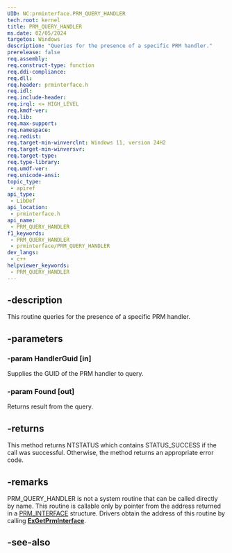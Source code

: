 ```yaml
---
UID: NC:prminterface.PRM_QUERY_HANDLER
tech.root: kernel
title: PRM_QUERY_HANDLER
ms.date: 02/05/2024
targetos: Windows
description: "Queries for the presence of a specific PRM handler."
prerelease: false
req.assembly: 
req.construct-type: function
req.ddi-compliance: 
req.dll: 
req.header: prminterface.h
req.idl: 
req.include-header: 
req.irql: <= HIGH_LEVEL
req.kmdf-ver: 
req.lib: 
req.max-support: 
req.namespace: 
req.redist: 
req.target-min-winverclnt: Windows 11, version 24H2
req.target-min-winversvr: 
req.target-type: 
req.type-library: 
req.umdf-ver: 
req.unicode-ansi: 
topic_type:
 - apiref
api_type:
 - LibDef
api_location:
 - prminterface.h
api_name:
 - PRM_QUERY_HANDLER
f1_keywords:
 - PRM_QUERY_HANDLER
 - prminterface/PRM_QUERY_HANDLER
dev_langs:
 - c++
helpviewer_keywords:
 - PRM_QUERY_HANDLER
---
```


## -description

This routine queries for the presence of a specific PRM handler.

## -parameters

### -param HandlerGuid [in]

Supplies the GUID of the PRM handler to query.

### -param Found [out]

Returns result from the query.

## -returns

This method returns NTSTATUS which contains STATUS_SUCCESS if the call was successful. Otherwise, the method returns an appropriate error code.

## -remarks

PRM_QUERY_HANDLER is not a system routine that can be called directly by name. This routine is callable only by pointer from the address returned in a [PRM_INTERFACE](./ns-prminterface-prm_interface.md) structure. Drivers obtain the address of this routine by calling [**ExGetPrmInterface**](./nf-prminterface-exgetprminterface.md).

## -see-also

